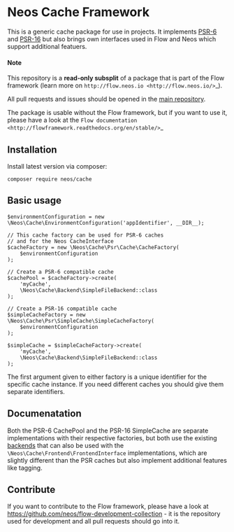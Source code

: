 # Neos Cache Framework

This is a generic cache package for use in projects.
It implements [PSR-6](https://github.com/php-fig/cache) and [PSR-16](https://github.com/php-fig/simple-cache) but also brings own interfaces used in Flow and Neos which support
additional featuers.

#### Note

This repository is a **read-only subsplit** of a package that is part of the
Flow framework (learn more on `http://flow.neos.io <http://flow.neos.io/>`_).

All pull requests and issues should be opened in the [main repository](https://github.com/neos/flow-development-collection).

The package is usable without the Flow framework, but if you
want to use it, please have a look at the `Flow documentation
<http://flowframework.readthedocs.org/en/stable/>`_

## Installation

Install latest version via composer:
   
`composer require neos/cache`

## Basic usage


    $environmentConfiguration = new \Neos\Cache\EnvironmentConfiguration('appIdentifier', __DIR__);

    // This cache factory can be used for PSR-6 caches
    // and for the Neos CacheInterface
    $cacheFactory = new \Neos\Cache\Psr\Cache\CacheFactory(
        $environmentConfiguration
    );

    // Create a PSR-6 compatible cache
    $cachePool = $cacheFactory->create(
        'myCache', 
        \Neos\Cache\Backend\SimpleFileBackend::class
    );

    // Create a PSR-16 compatible cache
    $simpleCacheFactory = new \Neos\Cache\Psr\SimpleCache\SimpleCacheFactory(
        $environmentConfiguration
    );

    $simpleCache = $simpleCacheFactory->create(
        'myCache', 
        \Neos\Cache\Backend\SimpleFileBackend::class
    );
    
The first argument given to either factory is a unique identifier for the specific cache instance.
If you need different caches you should give them separate identifiers.

## Documenatation

Both the PSR-6 CachePool and the PSR-16 SimpleCache are separate implementations with their respective factories,
but both use the existing [backends](https://flowframework.readthedocs.io/en/stable/TheDefinitiveGuide/PartIII/Caching.html#cache-backends)
that can also be used with the `\Neos\Cache\Frontend\FrontendInterface` implementations, which are slightly 
different than the PSR caches but also implement additional features like tagging.

Contribute
----------

If you want to contribute to the Flow framework, please have a look at
https://github.com/neos/flow-development-collection - it is the repository
used for development and all pull requests should go into it.
